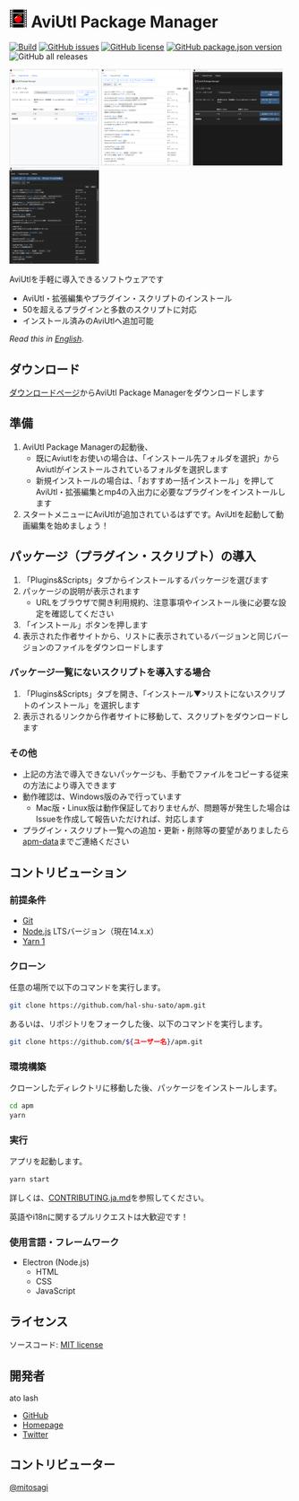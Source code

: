 # ![Logo](./icon/apm32.png) AviUtl Package Manager

[![Build](https://github.com/hal-shu-sato/apm/actions/workflows/build.yml/badge.svg)](https://github.com/hal-shu-sato/apm/actions/workflows/build.yml)
[![GitHub issues](https://img.shields.io/github/issues/hal-shu-sato/apm)](https://github.com/hal-shu-sato/apm/issues)
[![GitHub license](https://img.shields.io/github/license/hal-shu-sato/apm)](https://github.com/hal-shu-sato/apm/blob/main/LICENSE)
[![GitHub package.json version](https://img.shields.io/github/package-json/v/hal-shu-sato/apm)](https://github.com/hal-shu-sato/apm/releases/latest)
![GitHub all releases](https://img.shields.io/github/downloads/hal-shu-sato/apm/total)

<p>
  <img src="./docs/images/tab1.png" width="160" />
  <img src="./docs/images/tab2.png" width="160" />
  <img src="./docs/images/tab1dark.png" width="160" />
  <img src="./docs/images/tab2dark.png" width="160" />
</p>

AviUtlを手軽に導入できるソフトウェアです

- AviUtl・拡張編集やプラグイン・スクリプトのインストール
- 50を超えるプラグインと多数のスクリプトに対応
- インストール済みのAviUtlへ追加可能

_Read this in [English](./README.en.md)_.

## ダウンロード

[ダウンロードページ](https://hal-shu-sato.github.io/apm/)からAviUtl Package Managerをダウンロードします

## 準備

1. AviUtl Package Managerの起動後、
   - 既にAviutlをお使いの場合は、「インストール先フォルダを選択」からAviutlがインストールされているフォルダを選択します
   - 新規インストールの場合は、「おすすめ一括インストール」を押してAviUtl・拡張編集とmp4の入出力に必要なプラグインをインストールします
2. スタートメニューにAviUtlが追加されているはずです。AviUtlを起動して動画編集を始めましょう！

## パッケージ（プラグイン・スクリプト）の導入

1. 「Plugins&Scripts」タブからインストールするパッケージを選びます
2. パッケージの説明が表示されます
   - URLをブラウザで開き利用規約、注意事項やインストール後に必要な設定を確認してください
3. 「インストール」ボタンを押します
4. 表示された作者サイトから、リストに表示されているバージョンと同じバージョンのファイルをダウンロードします

### パッケージ一覧にないスクリプトを導入する場合

1. 「Plugins&Scripts」タブを開き、「インストール▼>リストにないスクリプトのインストール」を選択します
2. 表示されるリンクから作者サイトに移動して、スクリプトをダウンロードします

### その他

- 上記の方法で導入できないパッケージも、手動でファイルをコピーする従来の方法により導入できます
- 動作確認は、Windows版のみで行っています
  - Mac版・Linux版は動作保証しておりませんが、問題等が発生した場合はIssueを作成して報告いただければ、対応します
- プラグイン・スクリプト一覧への追加・更新・削除等の要望がありましたら[apm-data](https://github.com/hal-shu-sato/apm-data/issues)までご連絡ください

## コントリビューション

### 前提条件

- [Git](https://git-scm.com/)
- [Node.js](https://nodejs.org/) LTSバージョン（現在14.x.x）
- [Yarn 1](https://classic.yarnpkg.com/)

### クローン

任意の場所で以下のコマンドを実行します。

```bash
git clone https://github.com/hal-shu-sato/apm.git
```

あるいは、リポジトリをフォークした後、以下のコマンドを実行します。

```bash
git clone https://github.com/${ユーザー名}/apm.git
```

### 環境構築

クローンしたディレクトリに移動した後、パッケージをインストールします。

```bash
cd apm
yarn
```

### 実行

アプリを起動します。

```bash
yarn start
```

詳しくは、[CONTRIBUTING.ja.md](./CONTRIBUTING.ja.md)を参照してください。

英語やi18nに関するプルリクエストは大歓迎です！

### 使用言語・フレームワーク

- Electron (Node.js)
  - HTML
  - CSS
  - JavaScript

## ライセンス

ソースコード: [MIT license](./LICENSE)

## 開発者

ato lash

- [GitHub](https://github.com/hal-shu-sato)
- [Homepage](http://halshusato.starfree.jp/)
- [Twitter](https://twitter.com/hal_shu_sato)

## コントリビューター

[@mitosagi](https://github.com/mitosagi)
